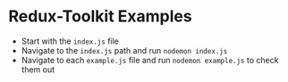 # Redux-Toolkit Examples

- Start with the `index.js` file
- Navigate to the `index.js` path and run `nodemon index.js`
- Navigate to each `example.js` file and run `nodemon example.js` to check them out
